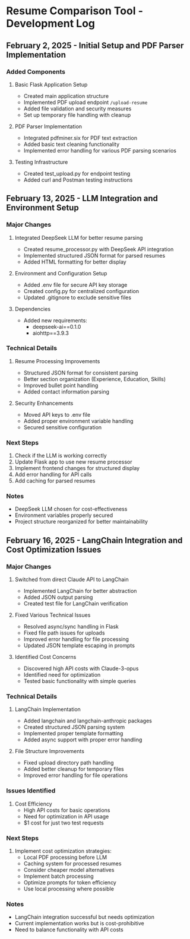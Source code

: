 # Resume Comparison Tool - Development Log

## February 2, 2025 - Initial Setup and PDF Parser Implementation

### Added Components
1. Basic Flask Application Setup
   - Created main application structure
   - Implemented PDF upload endpoint `/upload-resume`
   - Added file validation and security measures
   - Set up temporary file handling with cleanup

2. PDF Parser Implementation
   - Integrated pdfminer.six for PDF text extraction
   - Added basic text cleaning functionality
   - Implemented error handling for various PDF parsing scenarios

3. Testing Infrastructure
   - Created test_upload.py for endpoint testing
   - Added curl and Postman testing instructions

## February 13, 2025 - LLM Integration and Environment Setup

### Major Changes
1. Integrated DeepSeek LLM for better resume parsing
   - Created resume_processor.py with DeepSeek API integration
   - Implemented structured JSON format for parsed resumes
   - Added HTML formatting for better display

2. Environment and Configuration Setup
   - Added .env file for secure API key storage
   - Created config.py for centralized configuration
   - Updated .gitignore to exclude sensitive files

3. Dependencies
   - Added new requirements:
     - deepseek-ai==0.1.0
     - aiohttp==3.9.3

### Technical Details
1. Resume Processing Improvements
   - Structured JSON format for consistent parsing
   - Better section organization (Experience, Education, Skills)
   - Improved bullet point handling
   - Added contact information parsing

2. Security Enhancements
   - Moved API keys to .env file
   - Added proper environment variable handling
   - Secured sensitive configuration

### Next Steps
1. Check if the LLM is working correctly
2. Update Flask app to use new resume processor
3. Implement frontend changes for structured display
4. Add error handling for API calls
5. Add caching for parsed resumes

### Notes
- DeepSeek LLM chosen for cost-effectiveness
- Environment variables properly secured
- Project structure reorganized for better maintainability

## February 16, 2025 - LangChain Integration and Cost Optimization Issues

### Major Changes
1. Switched from direct Claude API to LangChain
   - Implemented LangChain for better abstraction
   - Added JSON output parsing
   - Created test file for LangChain verification

2. Fixed Various Technical Issues
   - Resolved async/sync handling in Flask
   - Fixed file path issues for uploads
   - Improved error handling for file processing
   - Updated JSON template escaping in prompts

3. Identified Cost Concerns
   - Discovered high API costs with Claude-3-opus
   - Identified need for optimization
   - Tested basic functionality with simple queries

### Technical Details
1. LangChain Implementation
   - Added langchain and langchain-anthropic packages
   - Created structured JSON parsing system
   - Implemented proper template formatting
   - Added async support with proper error handling

2. File Structure Improvements
   - Fixed upload directory path handling
   - Added better cleanup for temporary files
   - Improved error handling for file operations

### Issues Identified
1. Cost Efficiency
   - High API costs for basic operations
   - Need for optimization in API usage
   - $1 cost for just two test requests

### Next Steps
1. Implement cost optimization strategies:
   - Local PDF processing before LLM
   - Caching system for processed resumes
   - Consider cheaper model alternatives
   - Implement batch processing
   - Optimize prompts for token efficiency
   - Use local processing where possible

### Notes
- LangChain integration successful but needs optimization
- Current implementation works but is cost-prohibitive
- Need to balance functionality with API costs

